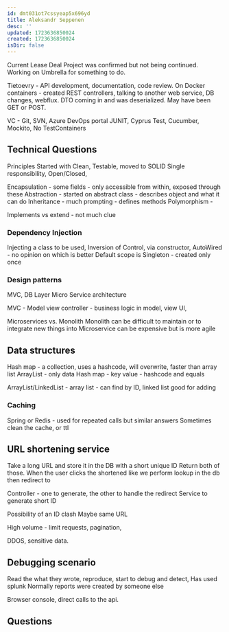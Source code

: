 ```yaml
---
id: dmt031ot7cssyeap5x696yd
title: Aleksandr Seppenen
desc: ''
updated: 1723636850024
created: 1723636850024
isDir: false
---
```

Current Lease Deal
Project was confirmed but not being continued. Working on Umbrella for something to do.

Tietoevry - API development, documentation, code review.
On Docker containers - created REST controllers, talking to another web service, DB changes, webflux.  DTO coming in and was deserialized. May have been GET or POST. 

VC - Git, SVN, Azure DevOps portal
JUNIT, Cyprus Test, Cucumber, Mockito, No TestContainers

## Technical Questions

Principles
Started with Clean, Testable, moved to SOLID
Single responsibility, Open/Closed,

Encapsulation - some fields - only accessible from within, exposed through these
Abstraction - started on abstract class - describes object and what it can do
Inheritance - much prompting - defines methods
Polymorphism - 

Implements vs extend - not much clue

### Dependency Injection
Injecting a class to be used, Inversion of Control, via constructor, AutoWired - no opinion on which is better
Default scope is Singleton - created only once

### Design patterns
MVC, DB Layer
Micro Service architecture

MVC - Model view controller - business logic in model, view UI, 

Microservices vs. Monolith
Monolith can be difficult to maintain or to integrate new things into
Microservice can be expensive but is more agile
## Data structures
Hash map - a collection, uses a hashcode, will overwrite, faster than array list
ArrayList - only data
Hash map - key value - hashcode and equals

ArrayList/LinkedList - array list - can find by ID, linked list good for adding

### Caching
Spring or Redis - used for repeated calls but similar answers
Sometimes clean the cache, or ttl

## URL shortening service
Take a long URL and store it in the DB with a short unique ID
Return both of those. 
When the user clicks the shortened like we perform lookup in the db then redirect to 

Controller - one to generate, the other to handle the redirect
Service to generate short ID

Possibility of an ID clash
Maybe same URL

High volume - limit requests, pagination, 

DDOS, sensitive data.

## Debugging scenario
Read the what they wrote, reproduce, start to debug and detect, 
Has used splunk
Normally reports were created by someone else

Browser console, direct calls to the api. 

## Questions
